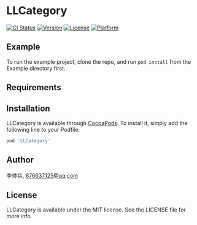 # LLCategory

[![CI Status](http://img.shields.io/travis/李帅兵/LLCategory.svg?style=flat)](https://travis-ci.org/李帅兵/LLCategory)
[![Version](https://img.shields.io/cocoapods/v/LLCategory.svg?style=flat)](http://cocoapods.org/pods/LLCategory)
[![License](https://img.shields.io/cocoapods/l/LLCategory.svg?style=flat)](http://cocoapods.org/pods/LLCategory)
[![Platform](https://img.shields.io/cocoapods/p/LLCategory.svg?style=flat)](http://cocoapods.org/pods/LLCategory)

## Example

To run the example project, clone the repo, and run `pod install` from the Example directory first.

## Requirements

## Installation

LLCategory is available through [CocoaPods](http://cocoapods.org). To install
it, simply add the following line to your Podfile:

```ruby
pod 'LLCategory'
```

## Author

李帅兵, 876637125@qq.com

## License

LLCategory is available under the MIT license. See the LICENSE file for more info.
